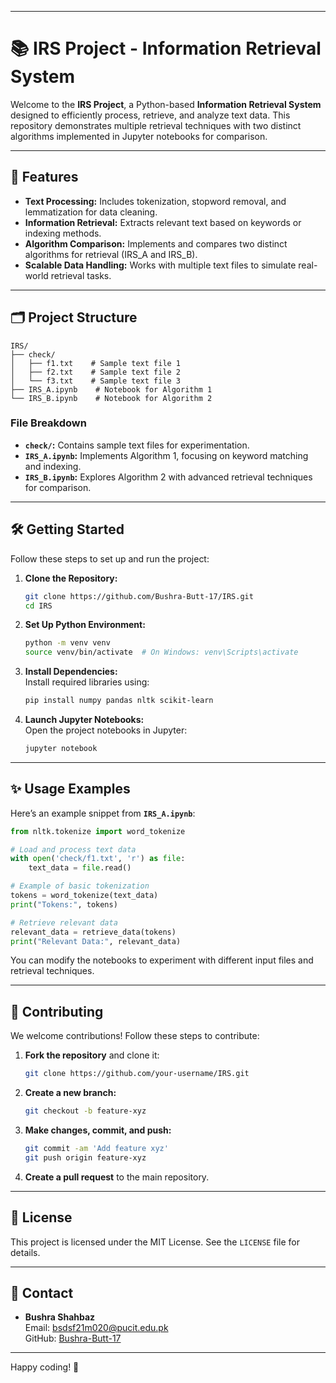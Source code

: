 
---


# 📚 **IRS Project - Information Retrieval System**  

Welcome to the **IRS Project**, a Python-based **Information Retrieval System** designed to efficiently process, retrieve, and analyze text data. This repository demonstrates multiple retrieval techniques with two distinct algorithms implemented in Jupyter notebooks for comparison.

---

## 🚀 **Features**  
- **Text Processing:** Includes tokenization, stopword removal, and lemmatization for data cleaning.  
- **Information Retrieval:** Extracts relevant text based on keywords or indexing methods.  
- **Algorithm Comparison:** Implements and compares two distinct algorithms for retrieval (IRS_A and IRS_B).  
- **Scalable Data Handling:** Works with multiple text files to simulate real-world retrieval tasks.  

---

## 🗂️ **Project Structure**  

```
IRS/
├── check/
│   ├── f1.txt    # Sample text file 1
│   ├── f2.txt    # Sample text file 2
│   └── f3.txt    # Sample text file 3
├── IRS_A.ipynb    # Notebook for Algorithm 1
└── IRS_B.ipynb    # Notebook for Algorithm 2
```

### **File Breakdown**  
- **`check/`:** Contains sample text files for experimentation.  
- **`IRS_A.ipynb`:** Implements Algorithm 1, focusing on keyword matching and indexing.  
- **`IRS_B.ipynb`:** Explores Algorithm 2 with advanced retrieval techniques for comparison.  

---

## 🛠️ **Getting Started**  

Follow these steps to set up and run the project:

1. **Clone the Repository:**  
   ```bash
   git clone https://github.com/Bushra-Butt-17/IRS.git
   cd IRS
   ```

2. **Set Up Python Environment:**  
   ```bash
   python -m venv venv
   source venv/bin/activate  # On Windows: venv\Scripts\activate
   ```

3. **Install Dependencies:**  
   Install required libraries using:  
   ```bash
   pip install numpy pandas nltk scikit-learn
   ```

4. **Launch Jupyter Notebooks:**  
   Open the project notebooks in Jupyter:  
   ```bash
   jupyter notebook
   ```

---

## ✨ **Usage Examples**  
Here’s an example snippet from **`IRS_A.ipynb`**:

```python
from nltk.tokenize import word_tokenize

# Load and process text data
with open('check/f1.txt', 'r') as file:
    text_data = file.read()

# Example of basic tokenization
tokens = word_tokenize(text_data)
print("Tokens:", tokens)

# Retrieve relevant data
relevant_data = retrieve_data(tokens)
print("Relevant Data:", relevant_data)
```

You can modify the notebooks to experiment with different input files and retrieval techniques.

---

## 🤝 **Contributing**  

We welcome contributions! Follow these steps to contribute:  
1. **Fork the repository** and clone it:  
   ```bash
   git clone https://github.com/your-username/IRS.git
   ```  
2. **Create a new branch:**  
   ```bash
   git checkout -b feature-xyz
   ```  
3. **Make changes, commit, and push:**  
   ```bash
   git commit -am 'Add feature xyz'
   git push origin feature-xyz
   ```  
4. **Create a pull request** to the main repository.

---

## 📝 **License**  
This project is licensed under the MIT License. See the `LICENSE` file for details.

---

## 📧 **Contact**  
- **Bushra Shahbaz**  
  Email: bsdsf21m020@pucit.edu.pk  
  GitHub: [Bushra-Butt-17](https://github.com/Bushra-Butt-17)

---

Happy coding! 🚀

